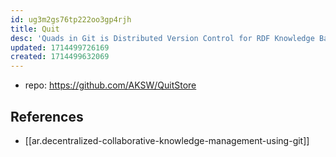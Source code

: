 ```yaml
---
id: ug3m2gs76tp222oo3gp4rjh
title: Quit
desc: 'Quads in Git is Distributed Version Control for RDF Knowledge Bases'
updated: 1714499726169
created: 1714499632069
---
```


- repo: https://github.com/AKSW/QuitStore

## References

- [[ar.decentralized-collaborative-knowledge-management-using-git]]